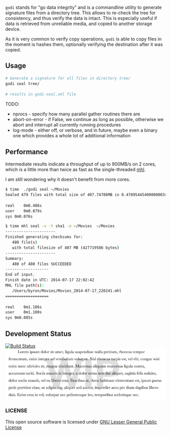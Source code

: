 `godi` stands for "go data integrity" and is a commandline utility to generate signature files from a directory tree. This allows to re-check the tree for consistency, and thus verify the data is intact. This is especially useful if data is retrieved from unreliable media, and copied to another storage device.

As it is very common to verify copy operations, `godi` is able to copy files in the moment is hashes them, optionally verifying the destination after it was copied.

## Usage

```bash
# Generate a signature for all files in directory tree/
godi seal tree/

# results in godi-seal.xml file
```


TODO: 

* nprocs - specify how many parallel gather routines there are
* abort-on-error - if False, we continue as long as possible, otherwise we abort and interrupt all currently running procedures
* log-mode - either off, or verbose, and in future, maybe even a binary one which provides a whole lot of additional information

## Performance

Intermediate results indicate a throughput of up to 900MB/s on 2 cores, which is a little more than twice as fast as the single-threaded [mhl](http://mediahashlist.org/).

I am still wondering why it doesn't benefit from more cores.

```bash
$ time  ./godi seal ~/Movies
Sealed 479 files with total size of 407.74786MB in 0.47895445400000003s (851.3290989659139 MB/s, 0 errors)

real    0m0.486s
user    0m0.879s
sys 0m0.076s
```

```bash
$ time mhl seal -v -t sha1 -o ~/Movies  ~/Movies
----------------------
Finished generating checksums for: 
   480 file(s) 
   with total filesize of 407 MB (427719586 bytes)
----------------------
Summary:
   480 of 480 files SUCCEEDED
-------------------
End of input.
Finish date in UTC: 2014-07-17 22:02:42
MHL file path(s):
   /Users/byron/Movies/Movies_2014-07-17_220241.mhl
===================

real    0m1.186s
user    0m1.100s
sys 0m0.085s
```

## Development Status

[![Build Status](https://travis-ci.org/Byron/godi.svg?branch=master)](https://travis-ci.org/Byron/godi)
![under construction](https://raw.githubusercontent.com/Byron/bcore/master/src/images/wip.png)

### LICENSE

This open source software is licensed under [GNU Lesser General Public License](https://github.com/Byron/godi/blob/master/LICENSE.md)

